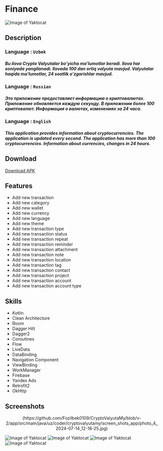 # Finance
![Image of Yaktocat](https://github.com/Fozilbek0109/CryptoValyutaMy/blob/v-2/app/src/main/ic_launcher-playstore.png)

## Description

### Language : `Uzbek`
##### Bu ilova Crypto Valyutalar bo'yicha ma'lumotlar beradi. Ilova har soniyada yangilanadi. Ilovada 100 dan ortiq valyuta mavjud. Valyutalar haqida ma'lumotlar, 24 soatlik o'zgarishlar mavjud.

### Language : `Russian`
##### Это приложение предоставляет информацию о криптовалютах. Приложение обновляется каждую секунду. В приложении более 100 криптовалют. Информация о валютах, изменениях за 24 часа.

### Language : `English`
##### This application provides information about cryptocurrencies. The application is updated every second. The application has more than 100 cryptocurrencies. Information about currencies, changes in 24 hours.

## Download
[Download APK]()

## Features

- Add new transaction
- Add new category
- Add new wallet
- Add new currency
- Add new language
- Add new theme
- Add new transaction type
- Add new transaction status
- Add new transaction repeat
- Add new transaction reminder
- Add new transaction attachment
- Add new transaction note
- Add new transaction location
- Add new transaction tag
- Add new transaction contact
- Add new transaction project
- Add new transaction account
- Add new transaction account type

## Skills

- Kotlin
- Clean Architecture
- Room
- Dagger Hilt
- Dagger2
- Coroutines
- Flow
- LiveData
- DataBinding
- Navigation Component
- ViewBinding
- WorkManager
- Firebase
- Yandex Ads
- Retrofit2
- OkHttp

## Screenshots
<div align="center">
  <image>(https://github.com/Fozilbek0109/CryptoValyutaMy/blob/v-2/app/src/main/java/uz/coder/cryptovalyutamy/screen_shots_app/photo_4_2024-07-14_12-18-25.jpg)</image>
</div>
 
![Image of Yaktocat](https://github.com/Fozilbek0109/CryptoValyutaMy/blob/v-2/app/src/main/java/uz/coder/cryptovalyutamy/screen_shots_app/photo_5_2024-07-14_12-18-25.jpg)
![Image of Yaktocat](https://github.com/Fozilbek0109/CryptoValyutaMy/blob/v-2/app/src/main/java/uz/coder/cryptovalyutamy/screen_shots_app/photo_1_2024-07-14_12-18-25.jpg)
![Image of Yaktocat](https://github.com/Fozilbek0109/CryptoValyutaMy/blob/v-2/app/src/main/java/uz/coder/cryptovalyutamy/screen_shots_app/photo_2_2024-07-14_12-18-25.jpg)
![Image of Yaktocat](https://github.com/Fozilbek0109/CryptoValyutaMy/blob/v-2/app/src/main/java/uz/coder/cryptovalyutamy/screen_shots_app/photo_3_2024-07-14_12-18-25.jpg)
